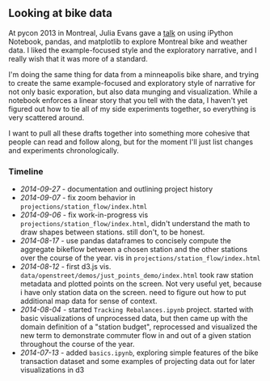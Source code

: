 
## Looking at bike data

At pycon 2013 in Montreal, Julia Evans gave a [talk](http://nbviewer.ipython.org/github/jvns/talks/blob/master/mtlpy35/pistes-cyclables.ipynb) on using iPython Notebook, pandas, and matplotlib to explore Montreal bike and weather data.  I liked the example-focused style and the exploratory narrative, and I really wish that it was more of a standard.

I'm doing the same thing for data from a minneapolis bike share, and trying to create the same example-focused and exploratory style of narrative for not only basic exporation, but also data munging and visualization.  While a notebook enforces a linear story that you tell with the data, I haven't yet figured out how to tie all of my side experiments together, so everything is very scattered around.

I want to pull all these drafts together into something more cohesive that people can read and follow along, but for the moment I'll just list changes and experiments chronologically.

### Timeline

* *2014-09-27* - documentation and outlining project history
* *2014-09-07* - fix zoom behavior in `projections/station_flow/index.html`
* *2014-09-06* - fix work-in-progress vis `projections/station_flow/index.html`, didn't understand the math to draw shapes between stations. still don't, to be honest. 
* *2014-08-17* - use pandas dataframes to concisely compute the aggregate bikeflow between a chosen station and the other stations over the course of the year. vis in `projections/station_flow/index.html`
* *2014-08-12* - first d3.js vis.  `data/openstreet/demos/just_points_demo/index.html` took raw station metadata and plotted points on the screen.  Not very useful yet, because i have only station data on the screen. need to figure out how to put additional map data for sense of context.
* *2014-08-04* - started `Tracking Rebalances.ipynb` project.  started with basic visualizations of unprocessed data, but then came up with the domain definition of a "station budget", reprocessed and visualized the new term to demonstrate commuter flow in and out of a given station throughout the course of the year.
* *2014-07-13* - added `basics.ipynb`, exploring simple features of the bike transaction dataset and some examples of projecting data out for later visualizations in d3

